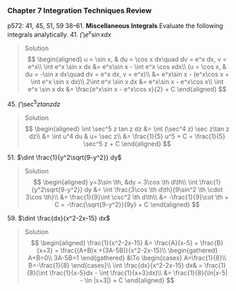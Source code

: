 ### Chapter 7 Integration Techniques Review
p572: 41, 45, 51, 59
38–61\. **Miscellaneous Integrals** Evaluate the following integrals analytically.
41\. $\dint e^x \sin x dx$
>Solution
$$
\begin{aligned}
u = \sin x, & du = \cos x dx\quad dv = e^x dx, v = e^x\\
\int e^x \sin x dx &= e^x\sin x - \int e^x \cos xdx\\
(u = \cos x, & du = -\sin x dx\quad dv = e^x dx, v = e^x)\\
&= e^x\sin x - (e^x\cos x + \int e^x \sin x dx)\\
2\int e^x \sin x dx &= e^x\sin x - e^x\cos x\\
\int e^x \sin x dx &= \frac{e^x\sin x - e^x\cos x}{2} + C
\end{aligned}
$$

45\. $\dint \sec^5 z tan z dz$
>Solution
$$
\begin{aligned}
\int \sec^5 z tan z dz &= \int (\sec^4 z) \sec z\tan z dz\\
&= \int u^4 du & u= \sec z\\
&= \frac{1}{5} u^5 + C = \frac{1}{5} \sec^5 z + C
\end{aligned}
$$

51\. $\dint \frac{1}{y^2\sqrt{9-y^2}} dy$
>Solution
$$
\begin{aligned}
y=3\sin \th, &dy = 3\cos \th d\th\\
\int \frac{1}{y^2\sqrt{9-y^2}} dy &= \int \frac{3\cos \th d\th}{9\sin^2 \th \cdot 3\cos \th}\\
&= \frac{1}{9}\int \csc^2 \th d\th\\
&= -\frac{1}{9}\cot \th + C = -\frac{\sqrt{9-y^2}}{9y} + C
\end{aligned}
$$

59\. $\dint \frac{dx}{x^2-2x-15} dx$
>Solution
$$
\begin{aligned}
\frac{1}{x^2-2x-15} &= \frac{A}{x-5} + \frac{B}{x+3}  = \frac{(A+B)x +(3A-5B)}{x^2-2x-15}\\
\begin{gathered}
A+B=0\\
3A-5B=1
\end{gathered} &\To
\begin{cases}
A=\frac{1}{8}\\
B=-\frac{1}{8}
\end{cases}\\
\int \frac{dx}{x^2-2x-15} dx& = \frac{1}{8}(\int \frac{1}{x-5}dx - \int \frac{1}{x+3}dx)\\
&= \frac{1}{8}(\ln|x-5| - \ln |x+3|) + C
\end{aligned}
$$
